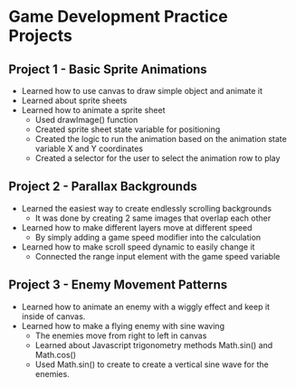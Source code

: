 # Game Development Practice Projects 

## Project 1 - Basic Sprite Animations 

- Learned how to use canvas to draw simple object and animate it
- Learned about sprite sheets
- Learned how to animate a sprite sheet 
    - Used drawImage() function
    - Created sprite sheet state variable for positioning 
    - Created the logic to run the animation based on the animation state variable X and Y coordinates
    - Created a selector for the user to select the animation row to play

## Project 2 - Parallax Backgrounds

- Learned the easiest way to create endlessly scrolling backgrounds
    - It was done by creating 2 same images that overlap each other 
- Learned how to make different layers move at different speed
    - By simply adding a game speed modifier into the calculation
- Learned how to make scroll speed dynamic to easily change it
    - Connected the range input element with the game speed variable

## Project 3 - Enemy Movement Patterns 

- Learned how to animate an enemy with a wiggly effect and keep it inside of canvas.
- Learned how to make a flying enemy with sine waving
    - The enemies move from right to left in canvas 
    - Learned about Javascript trigonometry methods Math.sin() and Math.cos()
    - Used Math.sin() to create to create a vertical sine wave for the enemies.
